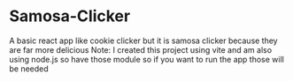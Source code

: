 # Samosa-Clicker
A basic react app like cookie clicker but it is samosa clicker because they are far more delicious
Note: I created this project using vite and am also using node.js so have those module so if you want to run the app those will be needed

